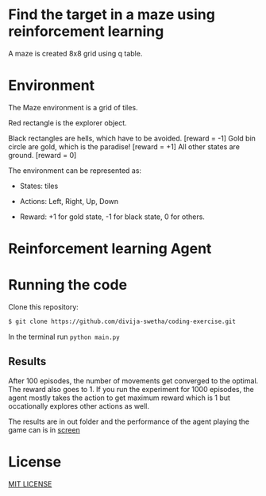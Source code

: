 # Find the target in a maze using reinforcement learning
A maze is created 8x8 grid using q table. 

# Environment 
The Maze environment is a grid of tiles.

Red rectangle is the explorer object.

Black rectangles are hells, which have to be avoided.     [reward = -1]
Gold bin circle are gold, which is the paradise!        [reward = +1]
All other states are ground.                              [reward = 0]


The environment can be represented as:

* States: tiles

* Actions: Left, Right, Up, Down

* Reward: +1 for gold state, -1 for black state, 0 for others.



# Reinforcement learning Agent


# Running the code
Clone this repository:

```bash
$ git clone https://github.com/divija-swetha/coding-exercise.git
```
In the terminal run `python main.py`

## Results

After 100 episodes, the number of movements get converged to the optimal. The reward also goes to 1. If you run the experiment for 1000 episodes, the agent mostly takes the action to get maximum reward which is 1 but occationally explores other actions as well.

The results are in out folder and the performance of the agent playing the game can is in [screen](./out/screen.txt)

<!-- # Contributors

- Divija Swetha Gadiraju <dgadiraj@purdue.edu> -->

# License
[MIT LICENSE](LICENSE)

